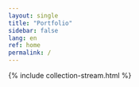 ```yaml
---
layout: single
title: "Portfolio"
sidebar: false
lang: en
ref: home
permalink: /
---
```

{% include collection-stream.html %}

